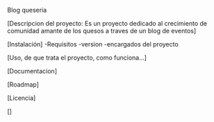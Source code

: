 Blog queseria

[Descripcion del proyecto: Es un proyecto dedicado al crecimiento de comunidad amante de los quesos a traves de un blog de eventos]

[Instalación]
-Requisitos
-version
-encargados del proyecto

[Uso, de que trata el proyecto, como funciona...]

[Documentacion]

[Roadmap]

[Licencia]

[]
